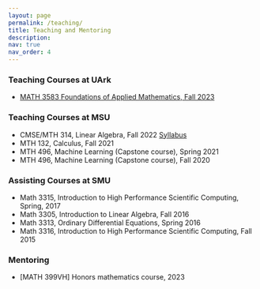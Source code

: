 ```yaml
---
layout: page
permalink: /teaching/
title: Teaching and Mentoring
description: 
nav: true
nav_order: 4
---
```


### Teaching Courses at UArk
* [MATH 3583 Foundations of Applied Mathematics, Fall 2023](/teaching/math-3583/) 

### Teaching Courses at MSU
* CMSE/MTH 314, Linear Algebra, Fall 2022 <a href="../assets/pdf/syllabus_MTH314.pdf" target="_blank" rel="noopener noreferrer" class="float-right">Syllabus</a>
* MTH 132, Calculus, Fall 2021
* MTH 496, Machine Learning (Capstone course), Spring 2021
* MTH 496, Machine Learning (Capstone course), Fall 2020

### Assisting Courses at SMU
* Math 3315, Introduction to High Performance Scientific Computing, Spring, 2017
* Math 3305, Introduction to Linear Algebra, Fall 2016
* Math 3313, Ordinary Differential Equations, Spring 2016
* Math 3316, Introduction to High Performance Scientific Computing, Fall 2015

### Mentoring
* [MATH 399VH] Honors mathematics course, 2023

